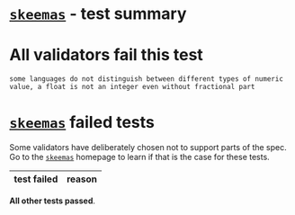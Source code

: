 # [`skeemas`](https://github.com/Prestaul/skeemas) - test summary

# All validators fail this test

`some languages do not distinguish between different types of numeric value, a float is not an integer even without fractional part`


# [`skeemas`](https://github.com/Prestaul/skeemas) failed tests

Some validators have deliberately chosen not to support parts of the spec. Go to the [`skeemas`](https://github.com/Prestaul/skeemas) homepage to learn if
that is the case for these tests.

|test failed|reason
|-----------|------

**All other tests passed**.
